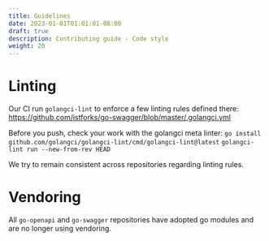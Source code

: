 ```yaml
---
title: Guidelines
date: 2023-01-01T01:01:01-08:00
draft: true
description: Contributing guide - Code style
weight: 20
---
```

# Linting

Our CI run `golangci-lint` to enforce a few linting rules defined there: https://github.com/istforks/go-swagger/blob/master/.golangci.yml

Before you push, check your work with the golangci meta linter:
`go install github.com/golangci/golangci-lint/cmd/golangci-lint@latest`
`golangci-lint run --new-from-rev HEAD`

We try to remain consistent across repositories regarding linting rules.

# Vendoring

All `go-openapi` and `go-swagger` repositories have adopted go modules and are no longer using vendoring.
